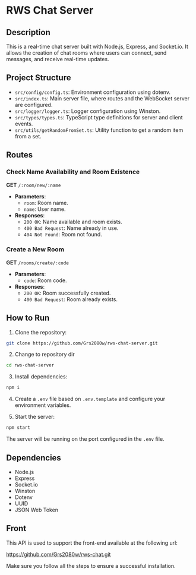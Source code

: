 # RWS Chat Server

## Description

This is a real-time chat server built with Node.js, Express, and Socket.io. It allows the creation of chat rooms where users can connect, send messages, and receive real-time updates.

## Project Structure

- `src/config/config.ts`: Environment configuration using dotenv.
- `src/index.ts`: Main server file, where routes and the WebSocket server are configured.
- `src/logger/logger.ts`: Logger configuration using Winston.
- `src/types/types.ts`: TypeScript type definitions for server and client events.
- `src/utils/getRandomFromSet.ts`: Utility function to get a random item from a set.

## Routes

### Check Name Availability and Room Existence

**GET** `/:room/new/:name`

- **Parameters**:
  - `room`: Room name.
  - `name`: User name.
- **Responses**:
  - `200 OK`: Name available and room exists.
  - `400 Bad Request`: Name already in use.
  - `404 Not Found`: Room not found.

### Create a New Room

**GET** `/rooms/create/:code`

- **Parameters**:
  - `code`: Room code.
- **Responses**:
  - `200 OK`: Room successfully created.
  - `400 Bad Request`: Room already exists.

## How to Run

1. Clone the repository:

```sh
git clone https://github.com/Grs2080w/rws-chat-server.git
```

2. Change to repository dir

```sh
cd rws-chat-server
```

3. Install dependencies:

```sh
npm i
```

4. Create a `.env` file based on `.env.template` and configure your environment variables.

5. Start the server:

```sh
npm start
```

The server will be running on the port configured in the `.env` file.

## Dependencies

- Node.js
- Express
- Socket.io
- Winston
- Dotenv
- UUID
- JSON Web Token

## Front

This API is used to support the front-end available at the following url:

https://github.com/Grs2080w/rws-chat.git

Make sure you follow all the steps to ensure a successful installation.
